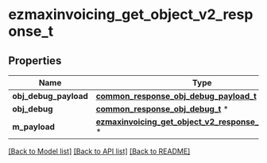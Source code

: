 # ezmaxinvoicing_get_object_v2_response_t

## Properties
Name | Type | Description | Notes
------------ | ------------- | ------------- | -------------
**obj_debug_payload** | [**common_response_obj_debug_payload_t**](common_response_obj_debug_payload.md) \* |  | 
**obj_debug** | [**common_response_obj_debug_t**](common_response_obj_debug.md) \* |  | [optional] 
**m_payload** | [**ezmaxinvoicing_get_object_v2_response_m_payload_t**](ezmaxinvoicing_get_object_v2_response_m_payload.md) \* |  | 

[[Back to Model list]](../README.md#documentation-for-models) [[Back to API list]](../README.md#documentation-for-api-endpoints) [[Back to README]](../README.md)


